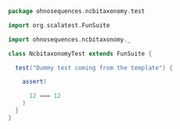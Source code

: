 
```scala
package ohnosequences.ncbitaxonomy.test

import org.scalatest.FunSuite

import ohnosequences.ncbitaxonomy._

class NcbitaxonomyTest extends FunSuite {

  test("Dummy test coming from the template") {

    assert(

      12 === 12
    )
  }
}

```




[main/scala/api.scala]: ../../main/scala/api.scala.md
[main/scala/bundle.scala]: ../../main/scala/bundle.scala.md
[main/scala/package.scala]: ../../main/scala/package.scala.md
[main/scala/titan.scala]: ../../main/scala/titan.scala.md
[test/scala/dummyTree.scala]: dummyTree.scala.md
[test/scala/Ncbitaxonomy.scala]: Ncbitaxonomy.scala.md
[test/scala/structuralTests.scala]: structuralTests.scala.md